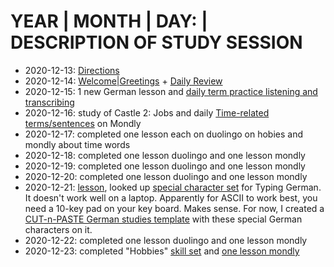 # YEAR | MONTH | DAY: | DESCRIPTION OF STUDY SESSION 

* 2020-12-13: [Directions](https://github.com/EO4wellness/T-I-L/blob/main/polyglot/aleman/directions.md)<br>
* 2020-12-14: [Welcome|Greetings](https://github.com/EO4wellness/T-I-L/blob/main/polyglot/aleman/welcome.md) + [Daily Review](https://github.com/EO4wellness/T-I-L/blob/main/polyglot/aleman/study-logs/2020-12-14.md)<br>
* 2020-12-15: 1 new German lesson and [daily term practice listening and transcribing](https://github.com/EO4wellness/T-I-L/blob/main/polyglot/aleman/study-logs/2020-12-15.md)<br>
* 2020-12-16: study of Castle 2: Jobs and daily [Time-related terms/sentences](https://github.com/EO4wellness/T-I-L/blob/main/polyglot/aleman/study-logs/2020-12-16.md) on Mondly<br>
* 2020-12-17: completed one lesson each on duolingo on hobies and mondly about time words <br>
* 2020-12-18: completed one lesson duolingo and one lesson mondly <br>
* 2020-12-19: completed one lesson duolingo and one lesson mondly <br>
* 2020-12-20: completed one lesson duolingo and one lesson mondly <br>
* 2020-12-21: [lesson](https://github.com/EO4wellness/T-I-L/blob/main/polyglot/aleman/study-sessions/2020-12-21.md), looked up [special character set](https://github.com/EO4wellness/T-I-L/blob/main/polyglot/aleman/special-characters.md) for Typing German.  It doesn't work well on a laptop.  Apparently for ASCII to work best, you need a 10-key pad on your key board. Makes sense.  For now, I created a [CUT-n-PASTE German studies template](https://github.com/EO4wellness/T-I-L/blob/main/polyglot/aleman/special-characters.md) with these special German characters on it. 
* 2020-12-22: completed one lesson duolingo and one lesson mondly<br>
* 2020-12-23: completed "Hobbies" [skill set](https://github.com/EO4wellness/T-I-L/blob/main/polyglot/aleman/images/2020-12-23-Castle1-Hobbies-Level3.png) and [one lesson mondly](https://github.com/EO4wellness/T-I-L/blob/main/polyglot/aleman/study-sessions/2020-12-23.md)<br>
